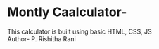 # Montly Caalculator-
This calculator is built using basic HTML, CSS, JS
<br>
Author- P. Rishitha Rani
